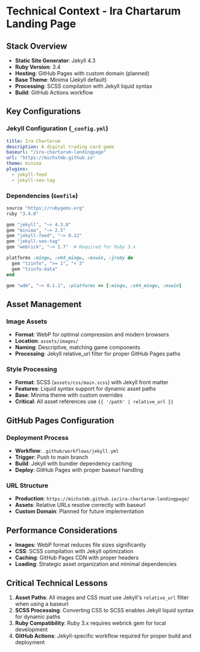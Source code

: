 # Technical Context - Ira Chartarum Landing Page

## Stack Overview
- **Static Site Generator**: Jekyll 4.3
- **Ruby Version**: 3.4
- **Hosting**: GitHub Pages with custom domain (planned)
- **Base Theme**: Minima (Jekyll default)
- **Processing**: SCSS compilation with Jekyll liquid syntax
- **Build**: GitHub Actions workflow

## Key Configurations

### Jekyll Configuration (`_config.yml`)
```yaml
title: Ira Chartarum
description: A digital trading card game
baseurl: "/ira-chartarum-landingpage"
url: "https://michstmb.github.io"
theme: minima
plugins:
  - jekyll-feed
  - jekyll-seo-tag
```

### Dependencies (`Gemfile`)
```ruby
source "https://rubygems.org"
ruby "3.4.0"

gem "jekyll", "~> 4.3.0"
gem "minima", "~> 2.5"
gem "jekyll-feed", "~> 0.12"
gem "jekyll-seo-tag"
gem "webrick", "~> 1.7"  # Required for Ruby 3.x

platforms :mingw, :x64_mingw, :mswin, :jruby do
  gem "tzinfo", ">= 1", "< 3"
  gem "tzinfo-data"
end

gem "wdm", "~> 0.1.1", :platforms => [:mingw, :x64_mingw, :mswin]
```

## Asset Management

### Image Assets
- **Format**: WebP for optimal compression and modern browsers
- **Location**: `assets/images/`
- **Naming**: Descriptive, matching game components
- **Processing**: Jekyll relative_url filter for proper GitHub Pages paths

### Style Processing
- **Format**: SCSS (`assets/css/main.scss`) with Jekyll front matter
- **Features**: Liquid syntax support for dynamic asset paths
- **Base**: Minima theme with custom overrides
- **Critical**: All asset references use `{{ '/path' | relative_url }}`

## GitHub Pages Configuration

### Deployment Process
- **Workflow**: `.github/workflows/jekyll.yml`
- **Trigger**: Push to main branch
- **Build**: Jekyll with bundler dependency caching
- **Deploy**: GitHub Pages with proper baseurl handling

### URL Structure
- **Production**: `https://michstmb.github.io/ira-chartarum-landingpage/`
- **Assets**: Relative URLs resolve correctly with baseurl
- **Custom Domain**: Planned for future implementation

## Performance Considerations
- **Images**: WebP format reduces file sizes significantly
- **CSS**: SCSS compilation with Jekyll optimization
- **Caching**: GitHub Pages CDN with proper headers
- **Loading**: Strategic asset organization and minimal dependencies

## Critical Technical Lessons
1. **Asset Paths**: All images and CSS must use Jekyll's `relative_url` filter when using a baseurl
2. **SCSS Processing**: Converting CSS to SCSS enables Jekyll liquid syntax for dynamic paths
3. **Ruby Compatibility**: Ruby 3.x requires webrick gem for local development
4. **GitHub Actions**: Jekyll-specific workflow required for proper build and deployment
